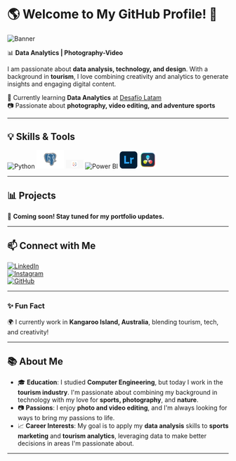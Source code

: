 # 🌎 Welcome to My GitHub Profile! 👋  
![Banner](https://via.placeholder.com/1000x300)  

📊 **Data Analytics | Photography-Video**  

I am passionate about **data analysis, technology, and design**. With a background in **tourism**, I love combining creativity and analytics to generate insights and engaging digital content.  

🚀 Currently learning **Data Analytics** at [Desafío Latam](https://www.desafiolatam.com/)  
📷 Passionate about **photography, video editing, and adventure sports**  

---
## 💡 Skills & Tools  
<p align="left">
  <img src="https://upload.wikimedia.org/wikipedia/commons/c/c3/Python-logo-notext.svg" width="35" title="Python">
  <img src="https://github.com/Rogers2209/Rogers2209/blob/main/PostgreSQL.png" width="63" title="PostgreSQL">
  <img src="https://github.com/Rogers2209/Rogers2209/blob/main/Tableau.png" width="40" title="Tableau">
  <img src="https://github.com/Rogers2209/Rogers2209/blob/main/Power_BI-Logo.wine.png  width="40" title="Power BI">
  <img src="https://github.com/Rogers2209/Rogers2209/blob/main/Adobe_Photoshop_Lightroom_CC_logo.svg.png" width="40" title="Lightroom">
  <img src="https://github.com/Rogers2209/Rogers2209/blob/main/DaVinci_Resolve_Studio.png?raw=true" width="40" title="DaVinci Resolve">
</p>


---

## 📊 Projects  
🚀 **Coming soon! Stay tuned for my portfolio updates.**  

---

## 📫 Connect with Me  
[![LinkedIn](https://img.shields.io/badge/LinkedIn-Profile-blue?logo=linkedin)](https://www.)  
[![Instagram](https://img.shields.io/badge/Instagram-Content-orange?logo=instagram)](https://www.instagram.com/rogersvanbuuren/)  
[![GitHub](https://img.shields.io/badge/GitHub-Portfolio-black?logo=github)](https://github.com/yourprofile)  

---

### ✨ Fun Fact  
🌍 I currently work in **Kangaroo Island, Australia**, blending tourism, tech, and creativity!  

---

## 📚 About Me  
- 🎓 **Education**: I studied **Computer Engineering**, but today I work in the **tourism industry**. I'm passionate about combining my background in technology with my love for **sports, photography**, and **nature**.  
- 📷 **Passions**: I enjoy **photo and video editing**, and I'm always looking for ways to bring my passions to life.  
- 📈 **Career Interests**: My goal is to apply my **data analysis** skills to **sports marketing** and **tourism analytics**, leveraging data to make better decisions in areas I'm passionate about.
  

---





